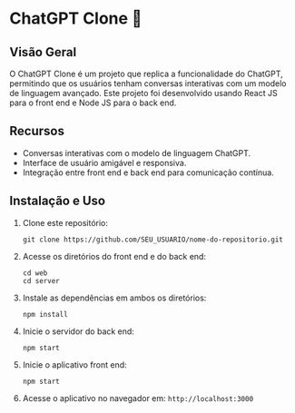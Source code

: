 # ChatGPT Clone 🤖
## Visão Geral

O ChatGPT Clone é um projeto que replica a funcionalidade do ChatGPT, permitindo que os usuários tenham conversas interativas com um modelo de linguagem avançado. Este projeto foi desenvolvido usando React JS para o front end e Node JS para o back end.

## Recursos

- Conversas interativas com o modelo de linguagem ChatGPT.
- Interface de usuário amigável e responsiva.
- Integração entre front end e back end para comunicação contínua.

## Instalação e Uso

1. Clone este repositório:
   ```
   git clone https://github.com/SEU_USUARIO/nome-do-repositorio.git
   ```
2. Acesse os diretórios do front end e do back end:
   ```
   cd web
   cd server
   ```
3. Instale as dependências em ambos os diretórios:
   ```
   npm install
   ```
4. Inicie o servidor do back end:
   ```
   npm start
   ```
5. Inicie o aplicativo front end:
   ```
   npm start
   ```
6. Acesse o aplicativo no navegador em: `http://localhost:3000`

